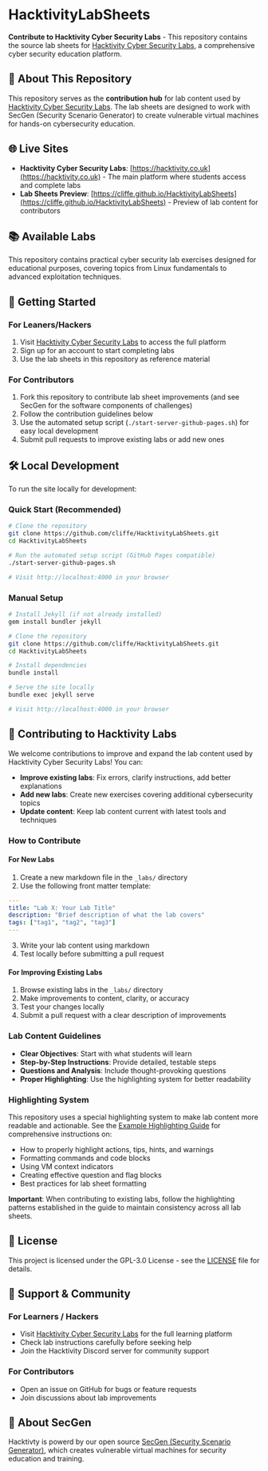 # HacktivityLabSheets

**Contribute to Hacktivity Cyber Security Labs** - This repository contains the source lab sheets for [Hacktivity Cyber Security Labs](https://hacktivity.co.uk), a comprehensive cyber security education platform.

## 🎯 About This Repository

This repository serves as the **contribution hub** for lab content used by [Hacktivity Cyber Security Labs](https://hacktivity.co.uk). The lab sheets are designed to work with SecGen (Security Scenario Generator) to create vulnerable virtual machines for hands-on cybersecurity education.

## 🌐 Live Sites

- **Hacktivity Cyber Security Labs**: [https://hacktivity.co.uk](https://hacktivity.co.uk) - The main platform where students access and complete labs
- **Lab Sheets Preview**: [https://cliffe.github.io/HacktivityLabSheets](https://cliffe.github.io/HacktivityLabSheets) - Preview of lab content for contributors

## 📚 Available Labs

This repository contains practical cyber security lab exercises designed for educational purposes, covering topics from Linux fundamentals to advanced exploitation techniques.

## 🚀 Getting Started

### For Leaners/Hackers
1. Visit [Hacktivity Cyber Security Labs](https://hacktivity.co.uk) to access the full platform
2. Sign up for an account to start completing labs
3. Use the lab sheets in this repository as reference material

### For Contributors
1. Fork this repository to contribute lab sheet improvements (and see SecGen for the software components of challenges)
2. Follow the contribution guidelines below
3. Use the automated setup script (`./start-server-github-pages.sh`) for easy local development
4. Submit pull requests to improve existing labs or add new ones

## 🛠 Local Development

To run the site locally for development:

### Quick Start (Recommended)
```bash
# Clone the repository
git clone https://github.com/cliffe/HacktivityLabSheets.git
cd HacktivityLabSheets

# Run the automated setup script (GitHub Pages compatible)
./start-server-github-pages.sh

# Visit http://localhost:4000 in your browser
```

### Manual Setup
```bash
# Install Jekyll (if not already installed)
gem install bundler jekyll

# Clone the repository
git clone https://github.com/cliffe/HacktivityLabSheets.git
cd HacktivityLabSheets

# Install dependencies
bundle install

# Serve the site locally
bundle exec jekyll serve

# Visit http://localhost:4000 in your browser
```

## 📝 Contributing to Hacktivity Labs

We welcome contributions to improve and expand the lab content used by Hacktivity Cyber Security Labs! You can:

- **Improve existing labs**: Fix errors, clarify instructions, add better explanations
- **Add new labs**: Create new exercises covering additional cybersecurity topics
- **Update content**: Keep lab content current with latest tools and techniques

### How to Contribute

#### For New Labs
1. Create a new markdown file in the `_labs/` directory
2. Use the following front matter template:

```yaml
---
title: "Lab X: Your Lab Title"
description: "Brief description of what the lab covers"
tags: ["tag1", "tag2", "tag3"]
---
```

3. Write your lab content using markdown
4. Test locally before submitting a pull request

#### For Improving Existing Labs
1. Browse existing labs in the `_labs/` directory
2. Make improvements to content, clarity, or accuracy
3. Test your changes locally
4. Submit a pull request with a clear description of improvements

### Lab Content Guidelines

- **Clear Objectives**: Start with what students will learn
- **Step-by-Step Instructions**: Provide detailed, testable steps
- **Questions and Analysis**: Include thought-provoking questions
- **Proper Highlighting**: Use the highlighting system for better readability

### Highlighting System

This repository uses a special highlighting system to make lab content more readable and actionable. See the [Example Highlighting Guide](_labs/example_highlighting_guide.md) for comprehensive instructions on:

- How to properly highlight actions, tips, hints, and warnings
- Formatting commands and code blocks
- Using VM context indicators
- Creating effective question and flag blocks
- Best practices for lab sheet formatting

**Important**: When contributing to existing labs, follow the highlighting patterns established in the guide to maintain consistency across all lab sheets.

## 📄 License

This project is licensed under the GPL-3.0 License - see the [LICENSE](LICENSE) file for details.

## 🤝 Support & Community

### For Learners / Hackers
- Visit [Hacktivity Cyber Security Labs](https://hacktivity.co.uk) for the full learning platform
- Check lab instructions carefully before seeking help
- Join the Hacktivity Discord server for community support

### For Contributors
- Open an issue on GitHub for bugs or feature requests
- Join discussions about lab improvements

## 🎯 About SecGen

Hacktivty is powerd by our open source [SecGen (Security Scenario Generator)](https://github.com/cliffe/SecGen), which creates vulnerable virtual machines for security education and training.

